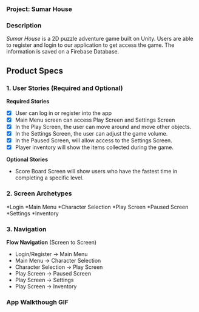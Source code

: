 ### Project: **Sumar House**

### Description 

*Sumar House* is a 2D puzzle adventure game built on Unity. Users are able to register and login to our application to get access the game. The information is saved on a Firebase Database. 

## Product Specs 

### 1. User Stories (Required and Optional)
**Required Stories**
- [x]  User can log in or register into the app 
- [x]  Main Menu screen can access Play Screen and Settings Screen 
- [x]  In the Play Screen, the user can move around and move other objects.
- [x]  In the Settings Screen, the user can adjust the game volume. 
- [x]  In the Paused Screen, will allow access to the Settings Screen. 
- [x]  Player inventory will show the items collected during the game. 
 
**Optional Stories**

* Score Board Screen will show users who have the fastest time in completing a specific level.

### 2. Screen Archetypes
*Login 
*Main Menu
*Character Selection 
*Play Screen 
*Paused Screen 
*Settings 
*Inventory 

### 3. Navigation
**Flow Navigation** (Screen to Screen) 

* Login/Register -> Main Menu
* Main Menu -> Character Selection 
* Character Selection -> Play Screen 
* Play Screen -> Paused Screen 
* Play Screen -> Settings 
* Play Screen -> Inventory 



### App Walkthough GIF

